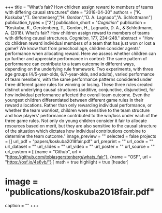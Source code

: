 +++
title = "What's fair? How children assign reward to members of teams with differing causal structures"
date = "2018-04-30"
authors = ["K. Koskuba","T. Gerstenberg","H. Gordon","D. A. Lagnado","A. Schlottmann"]
publication_types = ["2"]
publication_short = "_Cognition_"
publication = "Koskuba, K., Gerstenberg, T., Gordon, H., Lagnado, D. A., & Schlottmann, A. (2018). What's fair? How children assign reward to members of teams with differing causal structures. _Cognition_, 177, 234-248."
abstract = "How do children reward individual members of a team that has just won or lost a game? We know that from preschool age, children consider agents' performance when allocating reward. Here we assess whether children can go further and appreciate performance in context: The same pattern of performance can contribute to a team outcome in different ways, depending on the underlying rule framework. Two experiments, with three age groups (4/5-year-olds, 6/7-year-olds, and adults), varied performance of team members, with the same performance patterns considered under three different game rules for winning or losing. These three rules created distinct underlying causal structures (additive, conjunctive, disjunctive), for how individual performance affected the overall team outcome. Even the youngest children differentiated between different game rules in their reward allocations. Rather than only rewarding individual performance, or whether the team won/lost, children were sensitive to the team structure and how players' performance contributed to the win/loss under each of the three game rules. Not only do young children consider it fair to allocate resources based on merit, but they are also sensitive to the causal structure of the situation which dictates how individual contributions combine to determine the team outcome."
image_preview = ""
selected = false
projects = []
url_pdf = "papers/koskuba2018fair.pdf"
url_preprint = ""
url_code = ""
url_dataset = ""
url_slides = ""
url_video = ""
url_poster = ""
url_source = ""
url_custom = [
{name = "Github", url = "https://github.com/tobiasgerstenberg/whats_fair"},
{name = "OSF", url = "https://osf.io/4s6vb/"}
]
math = true
highlight = true
[header]
# image = "publications/koskuba2018fair.pdf"
caption = ""
+++

 
